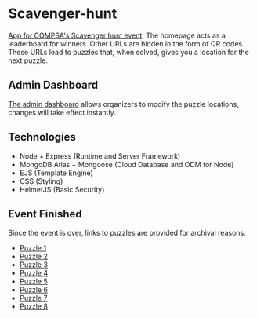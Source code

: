 # Scavenger-hunt

[App for COMPSA's Scavenger hunt event](https://compsa-scavenger-hunt.fly.dev/). The homepage acts as a leaderboard for winners. Other URLs are hidden in the form of QR codes. These URLs lead to puzzles that, when solved, gives you a location for the next puzzle.

## Admin Dashboard

[The admin dashboard](https://compsa-scavenger-hunt.fly.dev/admin) allows organizers to modify the puzzle locations, changes will take effect instantly.

## Technologies

- Node + Express (Runtime and Server Framework)
- MongoDB Atlas + Mongoose (Cloud Database and ODM for Node)
- EJS (Template Engine)
- CSS (Styling)
- HelmetJS (Basic Security)

## Event Finished

Since the event is over, links to puzzles are provided for archival reasons.

- [Puzzle 1](https://compsa-scavenger-hunt.fly.dev/9f8c2bc3)
- [Puzzle 2](https://compsa-scavenger-hunt.fly.dev/60481e90)
- [Puzzle 3](https://compsa-scavenger-hunt.fly.dev/c26b42ea)
- [Puzzle 4](https://compsa-scavenger-hunt.fly.dev/42612e74)
- [Puzzle 5](https://compsa-scavenger-hunt.fly.dev/82a71e91)
- [Puzzle 6](https://compsa-scavenger-hunt.fly.dev/15f0a58f)
- [Puzzle 7](https://compsa-scavenger-hunt.fly.dev/bb6a29f7)
- [Puzzle 8](https://compsa-scavenger-hunt.fly.dev/19a4db20)
